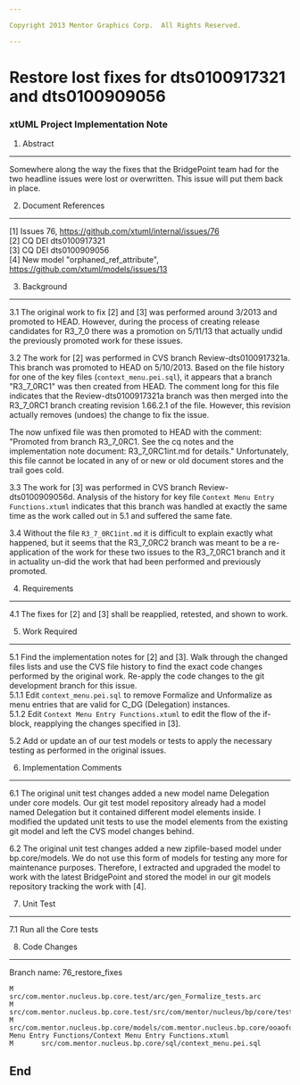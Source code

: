 ```yaml
---

Copyright 2013 Mentor Graphics Corp.  All Rights Reserved.

---
```


# Restore lost fixes for dts0100917321 and dts0100909056
### xtUML Project Implementation Note


1. Abstract
-----------
Somewhere along the way the fixes that the BridgePoint team had for the two
headline issues were lost or overwritten.  This issue will put them back in 
place.

2. Document References
----------------------
[1] Issues 76, https://github.com/xtuml/internal/issues/76  
[2] CQ DEI dts0100917321  
[3] CQ DEI dts0100909056  
[4] New model "orphaned_ref_attribute", https://github.com/xtuml/models/issues/13  

3. Background
-------------
3.1 The original work to fix [2] and [3] was performed around 3/2013 and promoted 
  to HEAD.  However, during the process of creating release candidates for R3_7_0
  there was a promotion on 5/11/13 that actually undid the previously promoted
  work for these issues.  

3.2  The work for [2] was performed in CVS branch Review-dts0100917321a.  This 
  branch was promoted to HEAD on 5/10/2013.  Based on the file history for one
  of the key files (```context_menu.pei.sql```), it appears that a branch "R3_7_0RC1"
  was then created from HEAD.  The comment long for this file indicates that the
  Review-dts0100917321a branch was then merged into the R3_7_0RC1 branch creating
  revision 1.66.2.1 of the file.  However, this revision actually removes (undoes)
  the change to fix the issue.  
  
  The now unfixed file was then promoted to HEAD with the comment: "Promoted from 
  branch R3_7_0RC1.  See the cq notes and the implementation note document: 
  R3_7_0RC1int.md for details."  Unfortunately, this file cannot be located 
  in any of or new or old document stores and the trail goes cold.    
  
3.3  The work for [3] was performed in CVS branch Review-dts0100909056d.  Analysis
  of the history for key file ```Context Menu Entry Functions.xtuml``` indicates
  that this branch was handled at exactly the same time as the work called out
  in 5.1 and suffered the same fate.    
  
3.4  Without the file ```R3_7_0RC1int.md``` it is difficult to explain exactly
  what happened, but it seems that the R3_7_0RC2 branch was meant to be
  a re-application of the work for these two issues to the R3_7_0RC1 branch and
  it in actuality un-did the work that had been performed and previously 
  promoted.  
  
4. Requirements
---------------
4.1  The fixes for [2] and [3] shall be reapplied, retested, and shown to work.  

5. Work Required
----------------
5.1  Find the implementation notes for [2] and [3].  Walk through the changed
  files lists and use the CVS file history to find the exact code changes 
  performed by the original work.  Re-apply the code changes to the git 
  development branch for this issue.  
5.1.1  Edit ```context_menu.pei.sql``` to remove Formalize and Unformalize as menu 
  entries that are valid for C_DG (Delegation) instances.  
5.1.2  Edit ```Context Menu Entry Functions.xtuml``` to edit the flow of the 
  if-block, reapplying the changes specified in [3].  

5.2  Add or update an of our test models or tests to apply the necessary testing
  as performed in the original issues.  
  
6. Implementation Comments
--------------------------
6.1  The original unit test changes added a new model name Delegation under
  core models.  Our git test model repository already had a model named 
  Delegation but it contained different model elements inside.  I modified the
  updated unit tests to use the model elements from the existing git model and 
  left the CVS model changes behind.  
 
6.2  The original unit test changes added a new zipfile-based model under 
  bp.core/models.  We do not use this form of models for testing any more for
  maintenance purposes.  Therefore, I extracted and upgraded the model to work
  with the latest BridgePoint and stored the model in our git models repository
  tracking the work with [4].
  
7. Unit Test
------------
7.1  Run all the Core tests

8. Code Changes
---------------
Branch name: 76_restore_fixes

```
M       src/com.mentor.nucleus.bp.core.test/arc/gen_Formalize_tests.arc
M       src/com.mentor.nucleus.bp.core.test/src/com/mentor/nucleus/bp/core/test/ComponentContextMenuTests.java
M       src/com.mentor.nucleus.bp.core/models/com.mentor.nucleus.bp.core/ooaofooa/Functions/Context Menu Entry Functions/Context Menu Entry Functions.xtuml
M       src/com.mentor.nucleus.bp.core/sql/context_menu.pei.sql
```

End
---

